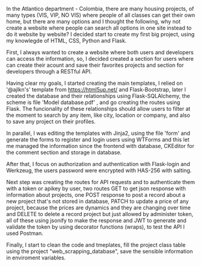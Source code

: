 In the Atlantico department - Colombia, there are many housing projects, of many types (VIS, VIP, NO VIS) where people of all classes can get their own home, but there are many options and I thought the following, why not create a website where people can search all options in one site instead to do it website by website? I decided start to create my first big project, using my knowlegde of HTML, CSS, Python and Flask. 

First, I always wanted to create a website where both users and developers can access the information, so, I decided created a section for users where can create their acount and save their favorites projects and section for developers through a RESTful API.

Having clear my goals, I started creating the main templates, I relied on '@ajlkn's' template from https://html5up.net/ and Flask-Bootstrap, later I created the database and their relationships using Flask-SQLAlchemy, the scheme is file 'Model database.pdf' , and go creating the routes using Flask. The funcionality of these relationships should allow users to filter at the moment to search by any item, like city, location or company, and also to save any project on their profiles.

In parallel, I was editing the templates with Jinja2, using the file 'form' and generate the forms to register and login users using WTForms and this let me managed the information since the frontend with database, CKEditor for the comment section and storage in database.

After that, I focus on authorization and authentication with Flask-login and Werkzeug, the users password were encrypted with HAS-256 with salting.

Next step was creating the routes for API requests and to authenticate them with a token or apikey by user, two routes GET to get json response with information about projects, one POST response to post a record about a new project that's not stored in database, PATCH to update a price of any project, because the prices are dynamics and they are changing over time and DELETE to delete a record project but just allowed by administer token, all of these using jsonify to make the response and JWT to generate and validate the token by using decorator functions (wraps), to test the API I used Postman.

Finally, I start to clean the code and tmeplates, fill the project class table using the project "web_scrapping_database", save the sensible information in enviroment variables.
